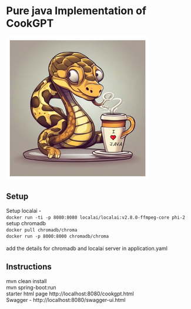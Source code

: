 # Pure java Implementation of CookGPT
![CookGPT - Pure Java](python_java.png "Java, LocalAI and LangChain4j using Spring boot")

## Setup

Setup localai - <br>
`docker run -ti -p 8080:8080 localai/localai:v2.8.0-ffmpeg-core phi-2`
<br>
setup chromadb<br>
`docker pull chromadb/chroma` <br>
`docker run -p 8000:8000 chromadb/chroma` <br>
<br>
add the details for chromadb and localai server in application.yaml

## Instructions

mvn clean install <br>
mvn spring-boot:run <br>
starter html page http://localhost:8080/cookgpt.html <br>
Swagger - http://localhost:8080/swagger-ui.html <br>
